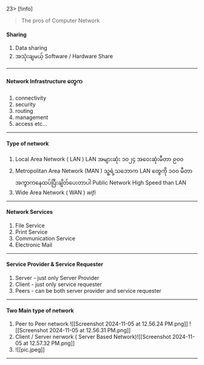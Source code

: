 23> [!info]
> The pros of Computer Network




#### Sharing
1. Data sharing
2. အသုံးချမယ့် Software / Hardware Share
---
#### Network Infrastructure တွေက
1. connectivity
2. security
3. routing
4. management
5. access etc...
----
#### Type of network
1. Local Area Network ( LAN )
	LAN အများဆုံး ၁၀၂၄ 
	အဝေးဆုံးမီတာ ၉၀၀
2. Metropolitan Area Network (MAN )
	သူ့ရဲ့သဘောက LAN တွေကို ၁၀၀ မီတာအကွာကနေထပ်ပြီးချိတ်ပေးတာပါ
	Public Network
	High Speed than LAN
3. Wide Area Network ( WAN ) *wifi*
---
#### Network Services
1. File Service
2. Print Service
3. Communication Service
4. Electronic Mail
---
#### Service Provider & Service Requester
1. Server - just only Server Provider
2. Client - just only service requester
3. Peers - can be both server provider and service requester
---
#### Two Main type of network
1. Peer to Peer network
	![[Screenshot 2024-11-05 at 12.56.24 PM.png]]
	![[Screenshot 2024-11-05 at 12.56.31 PM.png]]
1. Client / Server nerwork ( Server Based Network)![[Screenshot 2024-11-05 at 12.57.32 PM.png]]
2. ![[pic.jpeg]]
---

